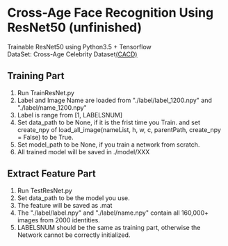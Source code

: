 Cross-Age Face Recognition Using ResNet50 (unfinished)
====
Trainable ResNet50 using Python3.5 + Tensorflow <br>
DataSet: Cross-Age Celebrity Dataset[(CACD)](http://bcsiriuschen.github.io/CARC/)

Training Part
----
1. Run TrainResNet.py
2. Label and Image Name are loaded from "./label/label_1200.npy" and "./label/name_1200.npy"
3. Label is range from [1, LABELSNUM]
4. Set data_path to be None, if it is the frist time you Train. and set create_npy of load_all_image(nameList, h, w, c, parentPath, create_npy = False) to be True.
5. Set model_path to be None, if you train a network from scratch.
6. All trained model will be saved in ./model/XXX 

Extract Feature Part
----
1. Run TestResNet.py
2. Set data_path to be the model you use.
3. The feature will be saved as .mat
4. The "./label/label.npy" and "./label/name.npy" contain all 160,000+ images from 2000 identities.
5. LABELSNUM should be the same as training part, otherwise the Network cannot be correctly initialized.

